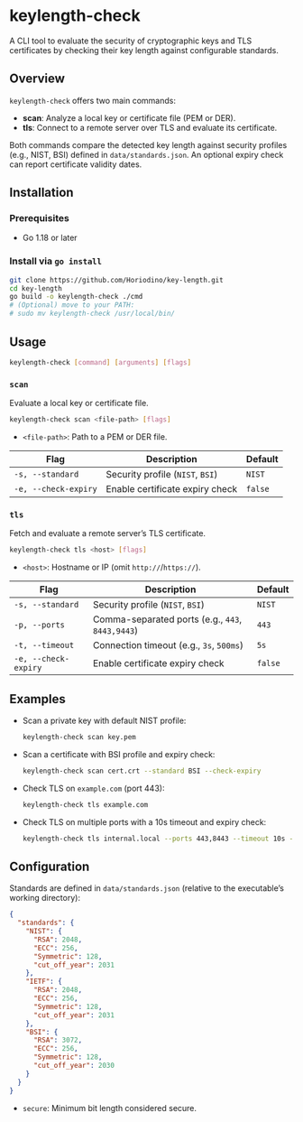 # keylength-check

A CLI tool to evaluate the security of cryptographic keys and TLS certificates by checking their key length against configurable standards.

## Overview

`keylength-check` offers two main commands:

- **scan**: Analyze a local key or certificate file (PEM or DER).
- **tls**: Connect to a remote server over TLS and evaluate its certificate.

Both commands compare the detected key length against security profiles (e.g., NIST, BSI) defined in `data/standards.json`. An optional expiry check can report certificate validity dates.

## Installation

### Prerequisites

- Go 1.18 or later

### Install via `go install`

```bash
git clone https://github.com/Horiodino/key-length.git
cd key-length
go build -o keylength-check ./cmd
# (Optional) move to your PATH:
# sudo mv keylength-check /usr/local/bin/
```

## Usage

```bash
keylength-check [command] [arguments] [flags]
```

### `scan`

Evaluate a local key or certificate file.

```bash
keylength-check scan <file-path> [flags]
```

- `<file-path>`: Path to a PEM or DER file.

| Flag                   | Description                             | Default |
|------------------------|-----------------------------------------|---------|
| `-s, --standard`       | Security profile (`NIST`, `BSI`)        | `NIST`  |
| `-e, --check-expiry`   | Enable certificate expiry check         | `false` |

### `tls`

Fetch and evaluate a remote server’s TLS certificate.

```bash
keylength-check tls <host> [flags]
```

- `<host>`: Hostname or IP (omit `http://`/`https://`).

| Flag                   | Description                                         | Default |
|------------------------|-----------------------------------------------------|---------|
| `-s, --standard`       | Security profile (`NIST`, `BSI`)                    | `NIST`  |
| `-p, --ports`          | Comma-separated ports (e.g., `443`, `8443,9443`)     | `443`   |
| `-t, --timeout`        | Connection timeout (e.g., `3s`, `500ms`)             | `5s`    |
| `-e, --check-expiry`   | Enable certificate expiry check                     | `false` |

## Examples

- Scan a private key with default NIST profile:

  ```bash
  keylength-check scan key.pem
  ```

- Scan a certificate with BSI profile and expiry check:

  ```bash
  keylength-check scan cert.crt --standard BSI --check-expiry
  ```

- Check TLS on `example.com` (port 443):

  ```bash
  keylength-check tls example.com
  ```

- Check TLS on multiple ports with a 10s timeout and expiry check:

  ```bash
  keylength-check tls internal.local --ports 443,8443 --timeout 10s --check-expiry
  ```

## Configuration

Standards are defined in `data/standards.json` (relative to the executable’s working directory):

```json
{
  "standards": {
    "NIST": {
      "RSA": 2048,
      "ECC": 256,
      "Symmetric": 128,
      "cut_off_year": 2031
    },
    "IETF": {
      "RSA": 2048,
      "ECC": 256,
      "Symmetric": 128,
      "cut_off_year": 2031
    },
    "BSI": {
      "RSA": 3072,
      "ECC": 256,
      "Symmetric": 128,
      "cut_off_year": 2030
    }
  }
}
```

- `secure`: Minimum bit length considered secure.
